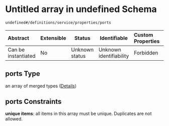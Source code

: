 # Untitled array in undefined Schema

```txt
undefined#/definitions/service/properties/ports
```




| Abstract            | Extensible | Status         | Identifiable            | Custom Properties | Additional Properties | Access Restrictions | Defined In                                                                  |
| :------------------ | ---------- | -------------- | ----------------------- | :---------------- | --------------------- | ------------------- | --------------------------------------------------------------------------- |
| Can be instantiated | No         | Unknown status | Unknown identifiability | Forbidden         | Allowed               | none                | [config_schema_v3.9.json\*](config_schema_v3.9.json "open original schema") |

## ports Type

an array of merged types ([Details](config_schema_v3-definitions-service-properties-ports-items.md))

## ports Constraints

**unique items**: all items in this array must be unique. Duplicates are not allowed.
